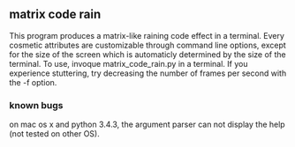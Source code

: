 ## matrix code rain

This program produces a matrix-like raining code effect in a terminal.
Every cosmetic attributes are customizable through command line options, except for the size of the screen which is automaticly determined by the size of the terminal.
To use, invoque matrix_code_rain.py in a terminal.
If you experience stuttering, try decreasing the number of frames per second with the -f option.

### known bugs

on mac os x and python 3.4.3, the argument parser can not display the help (not tested on other OS).
